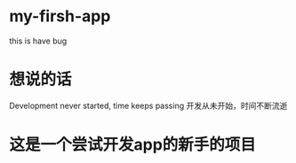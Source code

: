 # my-firsh-app
this is have bug
# 想说的话
Development never started, time keeps passing  开发从未开始，时间不断流逝
# 这是一个尝试开发app的新手的项目
